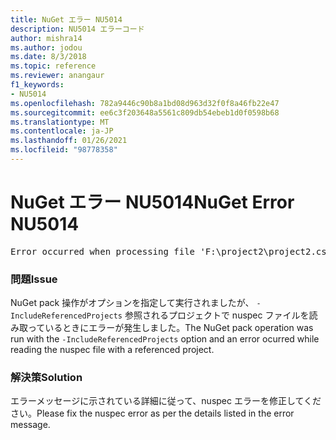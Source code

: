 ```yaml
---
title: NuGet エラー NU5014
description: NU5014 エラーコード
author: mishra14
ms.author: jodou
ms.date: 8/3/2018
ms.topic: reference
ms.reviewer: anangaur
f1_keywords:
- NU5014
ms.openlocfilehash: 782a9446c90b8a1bd08d963d32f0f8a46fb22e47
ms.sourcegitcommit: ee6c3f203648a5561c809db54ebeb1d0f0598b68
ms.translationtype: MT
ms.contentlocale: ja-JP
ms.lasthandoff: 01/26/2021
ms.locfileid: "98778358"
---
```

# <a name="nuget-error-nu5014"></a><span data-ttu-id="4200e-103">NuGet エラー NU5014</span><span class="sxs-lookup"><span data-stu-id="4200e-103">NuGet Error NU5014</span></span>
<pre>Error occurred when processing file 'F:\project2\project2.csproj': The 'id' start tag on line 4 position 10 does not match the end tag of 'ids'. Line 4, position 20.</pre>

### <a name="issue"></a><span data-ttu-id="4200e-104">問題</span><span class="sxs-lookup"><span data-stu-id="4200e-104">Issue</span></span>

<span data-ttu-id="4200e-105">NuGet pack 操作がオプションを指定して実行されましたが、 `-IncludeReferencedProjects` 参照されるプロジェクトで nuspec ファイルを読み取っているときにエラーが発生しました。</span><span class="sxs-lookup"><span data-stu-id="4200e-105">The NuGet pack operation was run with the `-IncludeReferencedProjects` option and an error ocurred while reading the nuspec file with a referenced project.</span></span>


### <a name="solution"></a><span data-ttu-id="4200e-106">解決策</span><span class="sxs-lookup"><span data-stu-id="4200e-106">Solution</span></span>

<span data-ttu-id="4200e-107">エラーメッセージに示されている詳細に従って、nuspec エラーを修正してください。</span><span class="sxs-lookup"><span data-stu-id="4200e-107">Please fix the nuspec error as per the details listed in the error message.</span></span>

